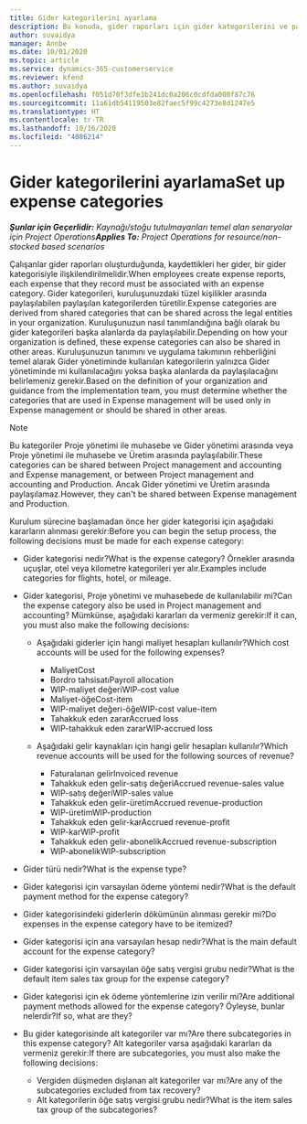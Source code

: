 ```yaml
---
title: Gider kategorilerini ayarlama
description: Bu konuda, gider raporları için gider kategorilerini ve paylaşılan kategorileri ayarlama hakkında bilgiler sağlanmaktadır.
author: suvaidya
manager: Annbe
ms.date: 10/01/2020
ms.topic: article
ms.service: dynamics-365-customerservice
ms.reviewer: kfend
ms.author: suvaidya
ms.openlocfilehash: f051d70f3dfe3b241dc0a206c0cdfda000f87c76
ms.sourcegitcommit: 11a61db54119503e82faec5f99c4273e8d1247e5
ms.translationtype: HT
ms.contentlocale: tr-TR
ms.lasthandoff: 10/16/2020
ms.locfileid: "4086214"
---
```

# <a name="set-up-expense-categories"></a><span data-ttu-id="221f2-103">Gider kategorilerini ayarlama</span><span class="sxs-lookup"><span data-stu-id="221f2-103">Set up expense categories</span></span>

<span data-ttu-id="221f2-104">_**Şunlar için Geçerlidir:** Kaynağı/stoğu tutulmayanları temel alan senaryolar için Project Operations_</span><span class="sxs-lookup"><span data-stu-id="221f2-104">_**Applies To:** Project Operations for resource/non-stocked based scenarios_</span></span>

<span data-ttu-id="221f2-105">Çalışanlar gider raporları oluşturduğunda, kaydettikleri her gider, bir gider kategorisiyle ilişkilendirilmelidir.</span><span class="sxs-lookup"><span data-stu-id="221f2-105">When employees create expense reports, each expense that they record must be associated with an expense category.</span></span> <span data-ttu-id="221f2-106">Gider kategorileri, kuruluşunuzdaki tüzel kişilikler arasında paylaşılabilen paylaşılan kategorilerden türetilir.</span><span class="sxs-lookup"><span data-stu-id="221f2-106">Expense categories are derived from shared categories that can be shared across the legal entities in your organization.</span></span> <span data-ttu-id="221f2-107">Kuruluşunuzun nasıl tanımlandığına bağlı olarak bu gider kategorileri başka alanlarda da paylaşılabilir.</span><span class="sxs-lookup"><span data-stu-id="221f2-107">Depending on how your organization is defined, these expense categories can also be shared in other areas.</span></span> <span data-ttu-id="221f2-108">Kuruluşunuzun tanımını ve uygulama takımının rehberliğini temel alarak Gider yönetiminde kullanılan kategorilerin yalnızca Gider yönetiminde mi kullanılacağını yoksa başka alanlarda da paylaşılacağını belirlemeniz gerekir.</span><span class="sxs-lookup"><span data-stu-id="221f2-108">Based on the definition of your organization and guidance from the implementation team, you must determine whether the categories that are used in Expense management will be used only in Expense management or should be shared in other areas.</span></span>

> [!NOTE]
> <span data-ttu-id="221f2-109">Bu kategoriler Proje yönetimi ile muhasebe ve Gider yönetimi arasında veya Proje yönetimi ile muhasebe ve Üretim arasında paylaşılabilir.</span><span class="sxs-lookup"><span data-stu-id="221f2-109">These categories can be shared between Project management and accounting and Expense management, or between Project management and accounting and Production.</span></span> <span data-ttu-id="221f2-110">Ancak Gider yönetimi ve Üretim arasında paylaşılamaz.</span><span class="sxs-lookup"><span data-stu-id="221f2-110">However, they can't be shared between Expense management and Production.</span></span>

<span data-ttu-id="221f2-111">Kurulum sürecine başlamadan önce her gider kategorisi için aşağıdaki kararların alınması gerekir:</span><span class="sxs-lookup"><span data-stu-id="221f2-111">Before you can begin the setup process, the following decisions must be made for each expense category:</span></span>

- <span data-ttu-id="221f2-112">Gider kategorisi nedir?</span><span class="sxs-lookup"><span data-stu-id="221f2-112">What is the expense category?</span></span> <span data-ttu-id="221f2-113">Örnekler arasında uçuşlar, otel veya kilometre kategorileri yer alır.</span><span class="sxs-lookup"><span data-stu-id="221f2-113">Examples include categories for flights, hotel, or mileage.</span></span>
- <span data-ttu-id="221f2-114">Gider kategorisi, Proje yönetimi ve muhasebede de kullanılabilir mi?</span><span class="sxs-lookup"><span data-stu-id="221f2-114">Can the expense category also be used in Project management and accounting?</span></span> <span data-ttu-id="221f2-115">Mümkünse, aşağıdaki kararları da vermeniz gerekir:</span><span class="sxs-lookup"><span data-stu-id="221f2-115">If it can, you must also make the following decisions:</span></span>

    - <span data-ttu-id="221f2-116">Aşağıdaki giderler için hangi maliyet hesapları kullanılır?</span><span class="sxs-lookup"><span data-stu-id="221f2-116">Which cost accounts will be used for the following expenses?</span></span>

        - <span data-ttu-id="221f2-117">Maliyet</span><span class="sxs-lookup"><span data-stu-id="221f2-117">Cost</span></span>
        - <span data-ttu-id="221f2-118">Bordro tahsisatı</span><span class="sxs-lookup"><span data-stu-id="221f2-118">Payroll allocation</span></span>
        - <span data-ttu-id="221f2-119">WIP-maliyet değeri</span><span class="sxs-lookup"><span data-stu-id="221f2-119">WIP-cost value</span></span>
        - <span data-ttu-id="221f2-120">Maliyet-öğe</span><span class="sxs-lookup"><span data-stu-id="221f2-120">Cost-item</span></span>
        - <span data-ttu-id="221f2-121">WIP-maliyet değeri-öğe</span><span class="sxs-lookup"><span data-stu-id="221f2-121">WIP-cost value-item</span></span>
        - <span data-ttu-id="221f2-122">Tahakkuk eden zarar</span><span class="sxs-lookup"><span data-stu-id="221f2-122">Accrued loss</span></span>
        - <span data-ttu-id="221f2-123">WIP-tahakkuk eden zarar</span><span class="sxs-lookup"><span data-stu-id="221f2-123">WIP-accrued loss</span></span>

    - <span data-ttu-id="221f2-124">Aşağıdaki gelir kaynakları için hangi gelir hesapları kullanılır?</span><span class="sxs-lookup"><span data-stu-id="221f2-124">Which revenue accounts will be used for the following sources of revenue?</span></span>

        - <span data-ttu-id="221f2-125">Faturalanan gelir</span><span class="sxs-lookup"><span data-stu-id="221f2-125">Invoiced revenue</span></span>
        - <span data-ttu-id="221f2-126">Tahakkuk eden gelir-satış değeri</span><span class="sxs-lookup"><span data-stu-id="221f2-126">Accrued revenue-sales value</span></span>
        - <span data-ttu-id="221f2-127">WIP-satış değeri</span><span class="sxs-lookup"><span data-stu-id="221f2-127">WIP-sales value</span></span>
        - <span data-ttu-id="221f2-128">Tahakkuk eden gelir-üretim</span><span class="sxs-lookup"><span data-stu-id="221f2-128">Accrued revenue-production</span></span>
        - <span data-ttu-id="221f2-129">WIP-üretim</span><span class="sxs-lookup"><span data-stu-id="221f2-129">WIP-production</span></span>
        - <span data-ttu-id="221f2-130">Tahakkuk eden gelir-kar</span><span class="sxs-lookup"><span data-stu-id="221f2-130">Accrued revenue-profit</span></span>
        - <span data-ttu-id="221f2-131">WIP-kar</span><span class="sxs-lookup"><span data-stu-id="221f2-131">WIP-profit</span></span>
        - <span data-ttu-id="221f2-132">Tahakkuk eden gelir-abonelik</span><span class="sxs-lookup"><span data-stu-id="221f2-132">Accrued revenue-subscription</span></span>
        - <span data-ttu-id="221f2-133">WIP-abonelik</span><span class="sxs-lookup"><span data-stu-id="221f2-133">WIP-subscription</span></span>

- <span data-ttu-id="221f2-134">Gider türü nedir?</span><span class="sxs-lookup"><span data-stu-id="221f2-134">What is the expense type?</span></span>
- <span data-ttu-id="221f2-135">Gider kategorisi için varsayılan ödeme yöntemi nedir?</span><span class="sxs-lookup"><span data-stu-id="221f2-135">What is the default payment method for the expense category?</span></span>
- <span data-ttu-id="221f2-136">Gider kategorisindeki giderlerin dökümünün alınması gerekir mi?</span><span class="sxs-lookup"><span data-stu-id="221f2-136">Do expenses in the expense category have to be itemized?</span></span>
- <span data-ttu-id="221f2-137">Gider kategorisi için ana varsayılan hesap nedir?</span><span class="sxs-lookup"><span data-stu-id="221f2-137">What is the main default account for the expense category?</span></span>
- <span data-ttu-id="221f2-138">Gider kategorisi için varsayılan öğe satış vergisi grubu nedir?</span><span class="sxs-lookup"><span data-stu-id="221f2-138">What is the default item sales tax group for the expense category?</span></span>
- <span data-ttu-id="221f2-139">Gider kategorisi için ek ödeme yöntemlerine izin verilir mi?</span><span class="sxs-lookup"><span data-stu-id="221f2-139">Are additional payment methods allowed for the expense category?</span></span> <span data-ttu-id="221f2-140">Öyleyse, bunlar nelerdir?</span><span class="sxs-lookup"><span data-stu-id="221f2-140">If so, what are they?</span></span>
- <span data-ttu-id="221f2-141">Bu gider kategorisinde alt kategoriler var mı?</span><span class="sxs-lookup"><span data-stu-id="221f2-141">Are there subcategories in this expense category?</span></span> <span data-ttu-id="221f2-142">Alt kategoriler varsa aşağıdaki kararları da vermeniz gerekir:</span><span class="sxs-lookup"><span data-stu-id="221f2-142">If there are subcategories, you must also make the following decisions:</span></span>

    - <span data-ttu-id="221f2-143">Vergiden düşmeden dışlanan alt kategoriler var mı?</span><span class="sxs-lookup"><span data-stu-id="221f2-143">Are any of the subcategories excluded from tax recovery?</span></span>
    - <span data-ttu-id="221f2-144">Alt kategorilerin öğe satış vergisi grubu nedir?</span><span class="sxs-lookup"><span data-stu-id="221f2-144">What is the item sales tax group of the subcategories?</span></span>
